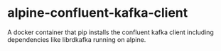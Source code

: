 # alpine-confluent-kafka-client
A docker container that pip installs the confluent kafka client including dependencies like librdkafka running on alpine.
